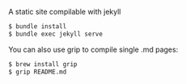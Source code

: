 A static site compilable with jekyll

```bash
$ bundle install
$ bundle exec jekyll serve
```

You can also use grip to compile single .md pages:

```bash
$ brew install grip
$ grip README.md
```
